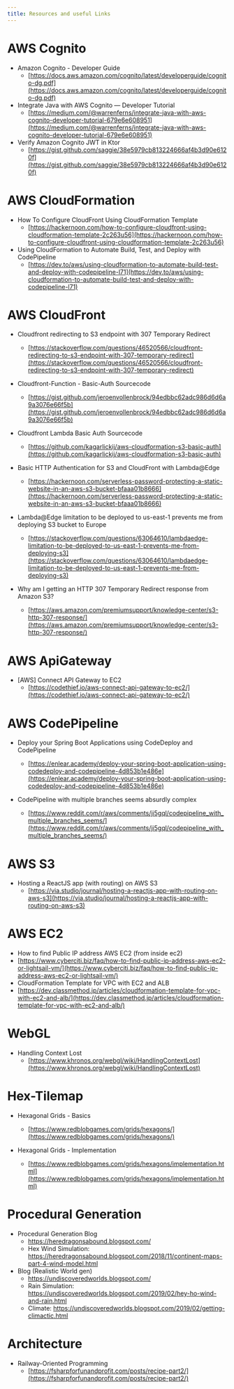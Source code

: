 ```yaml
---
title: Resources and useful Links
---
```


# AWS Cognito

- Amazon Cognito - Developer Guide
  - [https://docs.aws.amazon.com/cognito/latest/developerguide/cognito-dg.pdf](https://docs.aws.amazon.com/cognito/latest/developerguide/cognito-dg.pdf)
- Integrate Java with AWS Cognito — Developer Tutorial
  - [https://medium.com/@warrenferns/integrate-java-with-aws-cognito-developer-tutorial-679e6e608951](https://medium.com/@warrenferns/integrate-java-with-aws-cognito-developer-tutorial-679e6e608951)
- Verify Amazon Cognito JWT in Ktor
  - [https://gist.github.com/saggie/38e5979cb813224666af4b3d90e6120f](https://gist.github.com/saggie/38e5979cb813224666af4b3d90e6120f)

# AWS CloudFormation

- How To Configure CloudFront Using CloudFormation Template
  - [https://hackernoon.com/how-to-configure-cloudfront-using-cloudformation-template-2c263u56](https://hackernoon.com/how-to-configure-cloudfront-using-cloudformation-template-2c263u56)
- Using CloudFormation to Automate Build, Test, and Deploy with CodePipeline
  - [https://dev.to/aws/using-cloudformation-to-automate-build-test-and-deploy-with-codepipeline-l71](https://dev.to/aws/using-cloudformation-to-automate-build-test-and-deploy-with-codepipeline-l71)

# AWS CloudFront

- Cloudfront redirecting to S3 endpoint with 307 Temporary Redirect
  - [https://stackoverflow.com/questions/46520566/cloudfront-redirecting-to-s3-endpoint-with-307-temporary-redirect](https://stackoverflow.com/questions/46520566/cloudfront-redirecting-to-s3-endpoint-with-307-temporary-redirect)
- Cloudfront-Function - Basic-Auth Sourcecode
  - [https://gist.github.com/jeroenvollenbrock/94edbbc62adc986d6d6a9a3076e66f5b](https://gist.github.com/jeroenvollenbrock/94edbbc62adc986d6d6a9a3076e66f5b)
- Cloudfront Lambda Basic Auth Sourcecode
  - [https://github.com/kagarlickij/aws-cloudformation-s3-basic-auth](https://github.com/kagarlickij/aws-cloudformation-s3-basic-auth)
- Basic HTTP Authentication for S3 and CloudFront with Lambda@Edge
  - [https://hackernoon.com/serverless-password-protecting-a-static-website-in-an-aws-s3-bucket-bfaaa01b8666](https://hackernoon.com/serverless-password-protecting-a-static-website-in-an-aws-s3-bucket-bfaaa01b8666)

- Lambda@Edge limitation to be deployed to us-east-1 prevents me from deploying S3 bucket to Europe
  - [https://stackoverflow.com/questions/63064610/lambdaedge-limitation-to-be-deployed-to-us-east-1-prevents-me-from-deploying-s3](https://stackoverflow.com/questions/63064610/lambdaedge-limitation-to-be-deployed-to-us-east-1-prevents-me-from-deploying-s3)
- Why am I getting an HTTP 307 Temporary Redirect response from Amazon S3?
  - [https://aws.amazon.com/premiumsupport/knowledge-center/s3-http-307-response/](https://aws.amazon.com/premiumsupport/knowledge-center/s3-http-307-response/)

# AWS ApiGateway

- [AWS] Connect API Gateway to EC2
  - [https://codethief.io/aws-connect-api-gateway-to-ec2/](https://codethief.io/aws-connect-api-gateway-to-ec2/)

# AWS CodePipeline

- Deploy your Spring Boot Applications using CodeDeploy and CodePipeline
  - [https://enlear.academy/deploy-your-spring-boot-application-using-codedeploy-and-codepipeline-4d853b1e486e](https://enlear.academy/deploy-your-spring-boot-application-using-codedeploy-and-codepipeline-4d853b1e486e)

- CodePipeline with multiple branches seems absurdly complex
  - [https://www.reddit.com/r/aws/comments/ji5gql/codepipeline_with_multiple_branches_seems/](https://www.reddit.com/r/aws/comments/ji5gql/codepipeline_with_multiple_branches_seems/)

# AWS S3

- Hosting a ReactJS app (with routing) on AWS S3
  - [https://via.studio/journal/hosting-a-reactjs-app-with-routing-on-aws-s3](https://via.studio/journal/hosting-a-reactjs-app-with-routing-on-aws-s3)

# AWS EC2

-  How to find Public IP address AWS EC2 (from inside ec2)
  - [https://www.cyberciti.biz/faq/how-to-find-public-ip-address-aws-ec2-or-lightsail-vm/](https://www.cyberciti.biz/faq/how-to-find-public-ip-address-aws-ec2-or-lightsail-vm/)
-  CloudFormation Template for VPC with EC2 and ALB
  -  [https://dev.classmethod.jp/articles/cloudformation-template-for-vpc-with-ec2-and-alb/](https://dev.classmethod.jp/articles/cloudformation-template-for-vpc-with-ec2-and-alb/)
  

# WebGL

- Handling Context Lost
  - [https://www.khronos.org/webgl/wiki/HandlingContextLost](https://www.khronos.org/webgl/wiki/HandlingContextLost)

# Hex-Tilemap

- Hexagonal Grids - Basics
  - [https://www.redblobgames.com/grids/hexagons/](https://www.redblobgames.com/grids/hexagons/)

- Hexagonal Grids - Implementation
  - [https://www.redblobgames.com/grids/hexagons/implementation.html](https://www.redblobgames.com/grids/hexagons/implementation.html)

# Procedural Generation

- Procedural Generation Blog
  - https://heredragonsabound.blogspot.com/
  - Hex Wind Simulation: https://heredragonsabound.blogspot.com/2018/11/continent-maps-part-4-wind-model.html
- Blog (Realistic World gen)
  - https://undiscoveredworlds.blogspot.com/
  - Rain Simulation: https://undiscoveredworlds.blogspot.com/2019/02/hey-ho-wind-and-rain.html
  - Climate: https://undiscoveredworlds.blogspot.com/2019/02/getting-climactic.html



# Architecture

- Railway-Oriented Programming
  - [https://fsharpforfunandprofit.com/posts/recipe-part2/](https://fsharpforfunandprofit.com/posts/recipe-part2/)